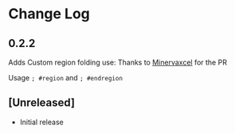 # Change Log

## 0.2.2
Adds Custom region folding use: Thanks to [Minervaxcel](https://github.com/Minervaxcel) for the PR

Usage `; #region` and `; #endregion`

## [Unreleased]
- Initial release
